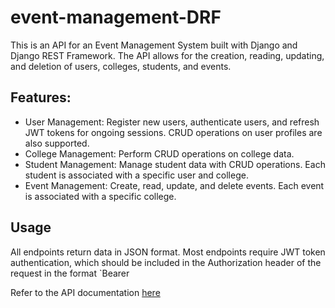 # event-management-DRF

This is an API for an Event Management System built with Django and Django REST Framework. The API allows for the creation, reading, updating, and deletion of users, colleges, students, and events.

## Features:

 - User Management: Register new users, authenticate users, and refresh JWT tokens for ongoing sessions. CRUD operations on user profiles are also supported. 
 - College Management: Perform CRUD operations on college data.
 - Student Management: Manage student data with CRUD operations. Each student is associated with a specific user and college.
 - Event Management: Create, read, update, and delete events. Each event is associated with a specific college.

## Usage
 All endpoints return data in JSON format. Most endpoints require JWT token authentication, which should be included in the Authorization header of the request in the format `Bearer <token>

Refer to the API documentation [here](https://documenter.getpostman.com/view/19992072/2s9YRCVqov)
